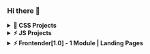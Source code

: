 ### Hi there 👋

<details><summary><b>🌱 CSS Projects</b></summary>
  <ul>
    <li><a href="https://github.com/DmitryKolotilshikov/simple-tabs">Simple tabs</a></li>
    <li><a href="https://github.com/DmitryKolotilshikov/3d_cards">3D Cards (flip cards)</a></li>
  </ul>
</details>

<details><summary><b>⚡ JS Projects</b></summary>  
  <ul>
    <li><a href="https://github.com/DmitryKolotilshikov/todo-app-func">TODO application (func)</a></li>
    <li><a href="https://github.com/DmitryKolotilshikov/todo-application-mvc">TODO application MVC</a></li>
    <li><a href="https://github.com/DmitryKolotilshikov/calendar">Calendar application</a></li>
    <li><a href="https://github.com/DmitryKolotilshikov/trello-desks-todo-app">Trello TODO app (OOP)</a></li>
    <li><a href="https://github.com/DmitryKolotilshikov/img_parse">Image uploading and previewing</a></li>
  </ul>  
</details>

<details><summary><b>⚡ Frontender[1.0] - 1 Module | Landing Pages</b></summary>  
  <ul>
    <li><a href="https://github.com/DmitryKolotilshikov/cv_page_frontender">Level 0 | CV Page --> HTML & CSS</a></li>
    <li><a href="https://github.com/DmitryKolotilshikov/aivazovski_page">Level 1 | Aivazovski Page --> level 0 + Flexbox & Mobile view & Mob Nav Menu & Accessibility & Git</a></li>
    <li><a href="https://github.com/DmitryKolotilshikov/alivio_page">Level 2 | Alivio Page -->  level 1 + БЭМ </a></li>
    <li><a href="https://github.com/DmitryKolotilshikov/langing_live_streaming">Level 3 | Live Streaming Page --> level 2 + CSS Grid & GIT Command line & SASS & SCSS & Parcel & NPM</a></li>
  </ul>  
</details>
